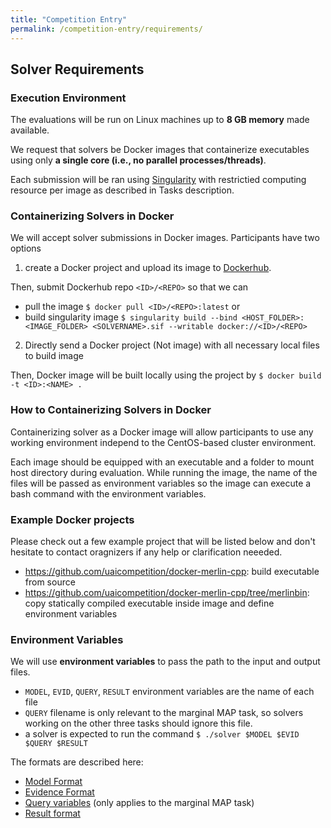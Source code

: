 ```yaml
---
title: "Competition Entry"
permalink: /competition-entry/requirements/
---
```


## Solver Requirements

### Execution Environment

The evaluations will be run on Linux machines up to **8 GB memory** made available.

We request that solvers be Docker images that containerize executables using only **a single core (i.e., no parallel processes/threads)**.

Each submission will be ran using [Singularity](https://sylabs.io/guides/2.6/user-guide/index.html) 
with restrictied computing resource per image as described in Tasks description.


### Containerizing Solvers in Docker
We will accept solver submissions in Docker images. 
Participants have two options
1. create a Docker project and upload its image to [Dockerhub](https://hub.docker.com/). 

Then, submit Dockerhub repo `<ID>/<REPO>` so that we can
  * pull the image `$ docker pull <ID>/<REPO>:latest` or
  * build singularity image  ```$ singularity build --bind <HOST_FOLDER>:<IMAGE_FOLDER> <SOLVERNAME>.sif --writable docker://<ID>/<REPO>```

2. Directly send a Docker project (Not image) with all necessary local files to build image

Then, Docker image will be built locally using the project by
``` $ docker build -t <ID>:<NAME> . ```


### How to Containerizing Solvers in Docker
Containerizing solver as a Docker image will allow participants to use any working environment 
independ to the CentOS-based cluster environment.

Each image should be equipped with an executable and a folder to mount host directory during evaluation.
While running the image, the name of the files will be passed as environment variables 
so the image can execute a bash command with the environment variables.

### Example Docker projects
Please check out a few example project that will be listed below
and don't hesitate to contact oragnizers if any help or clarification neeeded.
* https://github.com/uaicompetition/docker-merlin-cpp: build executable from source
* https://github.com/uaicompetition/docker-merlin-cpp/tree/merlinbin: copy statically compiled executable inside image and define environment variables


### Environment Variables 
We will use **environment variables** to pass the path to the input and output files.
* `MODEL`, `EVID`, `QUERY`, `RESULT` environment variables are the name of each file
* `QUERY` filename is only relevant to the marginal MAP task, so solvers working on the other three tasks should ignore this file.
* a solver is expected to run the command ``` $ ./solver $MODEL $EVID $QUERY $RESULT ```

The formats are described here:
* [Model Format](../file-formats/model-format.md)   
* [Evidence Format](../file-formats/evidence-format.md)
* [Query variables](../file-formats/query-format.md) (only applies to the marginal MAP task)
* [Result format](../file-formats/result-format.md)
   
